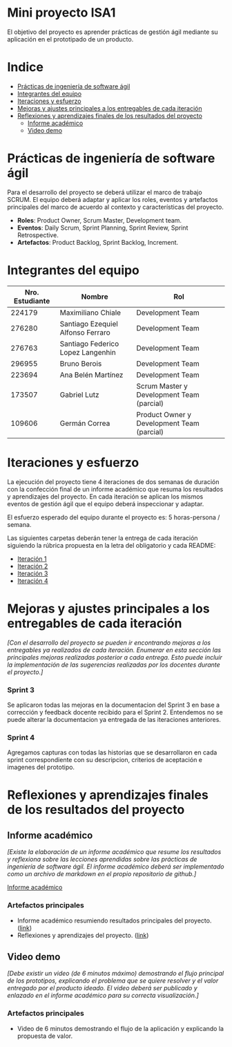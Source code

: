# Mini proyecto ISA1

El objetivo del proyecto es aprender prácticas de gestión ágil mediante su aplicación en el prototipado de un producto.

# Indice

- [Prácticas de ingeniería de software ágil](#prácticas-de-ingeniería-de-software-ágil)
- [Integrantes del equipo](#integrantes-del-equipo)
- [Iteraciones y esfuerzo](#iteraciones-y-esfuerzo)
- [Mejoras y ajustes principales a los entregables de cada iteración](#mejoras-y-ajustes-principales-a-los-entregables-de-cada-iteración)
- [Reflexiones y aprendizajes finales de los resultados del proyecto](#reflexiones-y-aprendizajes-finales-de-los-resultados-del-proyecto)
  - [Informe académico](#informe-académico)
  - [Video demo](#video-demo)

# Prácticas de ingeniería de software ágil

Para el desarrollo del proyecto se deberá utilizar el marco de trabajo SCRUM. El equipo deberá adaptar y aplicar los roles, eventos y artefactos principales del marco de acuerdo al contexto y características del proyecto.

- **Roles**: Product Owner, Scrum Master, Development team.
- **Eventos**: Daily Scrum, Sprint Planning, Sprint Review, Sprint Retrospective.
- **Artefactos**: Product Backlog, Sprint Backlog, Increment.

# Integrantes del equipo

Nro. Estudiante | Nombre | Rol
--- | --- | --- 
224179 | Maximiliano Chiale | Development Team
276280 | Santiago Ezequiel Alfonso Ferraro | Development Team
276763 | Santiago Federico Lopez Langenhin | Development Team
296955 | Bruno Berois | Development Team
223694 | Ana Belén Martínez | Development Team
173507 | Gabriel Lutz | Scrum Master y Development Team (parcial)
109606 | Germán Correa | Product Owner y Development Team (parcial)

# Iteraciones y esfuerzo

La ejecución del proyecto tiene 4 iteraciones de dos semanas de duración con la confección final de un informe académico que resuma los resultados y aprendizajes del proyecto. En cada iteración se aplican los mismos eventos de gestión ágil que el equipo deberá inspeccionar y adaptar.

El esfuerzo esperado del equipo durante el proyecto es: 5 horas-persona / semana.

Las siguientes carpetas deberán tener la entrega de cada iteración siguiendo la rúbrica propuesta en la letra del obligatorio y cada README:

- [Iteración 1](./iteraciones/iteración1/README.md)
- [Iteración 2](./iteraciones/iteración2/README.md)
- [Iteración 3](./iteraciones/iteración3/README.md)
- [Iteración 4](./iteraciones/iteración4/README.md)

# Mejoras y ajustes principales a los entregables de cada iteración

_[Con el desarrollo del proyecto se pueden ir encontrando mejoras a los entregables ya realizados de cada iteración. Enumerar en esta sección las principales mejoras realizadas posterior a cada entrega. Esto puede incluir la implementación de las sugerencias realizadas por los docentes durante el proyecto.]_

### Sprint 3
Se aplicaron todas las mejoras en la documentacion del Sprint 3 en base a corrección y feedback docente recibido para el Sprint 2.
Entendemos no se puede alterar la documentacion ya entregada de las iteraciones anteriores.

### Sprint 4
Agregamos capturas con todas las historias que se desarrollaron en cada sprint correspondiente con su descripcion, criterios de aceptación e imagenes del prototipo. 

# Reflexiones y aprendizajes finales de los resultados del proyecto

## Informe académico

_[Existe la elaboración de un informe académico que resume los resultados y reflexiona sobre las lecciones aprendidas sobre las prácticas de ingeniería de software ágil. El informe académico deberá ser implementado como un archivo de markdown en el propio repositorio de github.]_

[Informe académico](InformeAcademico.md)

### Artefactos principales

- Informe académico resumiendo resultados principales del proyecto. ([link](InformeAcademico.md))
- Reflexiones y aprendizajes del proyecto. ([link](InformeAcademico.md#lecciones-aprendidas))

## Video demo

_[Debe existir un video (de 6 minutos máximo) demostrando el flujo principal de los prototipos, explicando el problema que se quiere resolver y el valor entregado por el producto ideado. El video deberá ser publicado y enlazado en el informe académico para su correcta visualización.]_

### Artefactos principales

- Video de 6 minutos demostrando el flujo de la aplicación y explicando la propuesta de valor.
